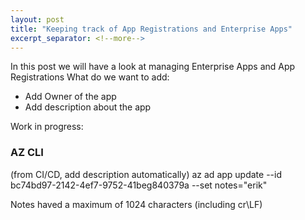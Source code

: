```yaml
---
layout: post
title: "Keeping track of App Registrations and Enterprise Apps"
excerpt_separator: <!--more-->
---
```

In this post we will have a look at managing Enterprise Apps and App Registrations
What do we want to add:
 - Add Owner of the app
 - Add description about the app
<!--more-->

Work in progress:

### AZ CLI

(from CI/CD, add description automatically) 
az ad app update --id bc74bd97-2142-4ef7-9752-41beg840379a --set notes="erik"

Notes haved a maximum of 1024 characters (including cr\LF)



